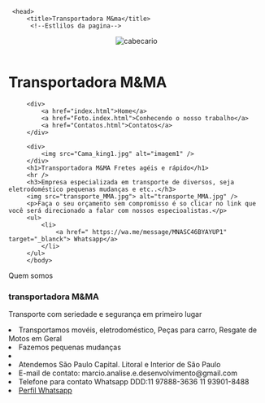 <!DOCTYPE>
 <html>
 
     <head>
         <title>Transportadora M&ma</title>
          <!--Estlilos da pagina-->
  <link rel="stylesheet" href="css" estilo.css />
     </head>
     <body>
         <!--cabeçario-->
         <header>
     <img src="Cama_king1.jpg" alt="cabecario" title="Portifolio" />
 </header>
         <h1>Transportadora M&MA</h1>   
 
         <div>
             <a href="index.html">Home</a>
             <a href="Foto.index.html">Conhecendo o nosso trabalho</a>
             <a href="Contatos.html">Contatos</a>
         </div>
 
         <div>
             <img src="Cama_king1.jpg" alt="imagem1" />
         </div>
         <h1>Transportadora M&MA Fretes agéis e rápido</h1>
         <hr />
         <h3>Empresa especializada em transporte de diversos, seja eletrodoméstico pequenas mudanças e etc..</h3>
         <img src="transporte_MMA.jpg"> alt="transporte_MMA.jpg" />
         <p>Faça o seu orçamento sem compromisso é so clicar no link que você será direcionado a falar com nossos especioalistas.</p>
         <ul>
             <li>
                 <a href=" https://wa.me/message/MNASC46BYAYUP1" target="_blanck"> Whatsapp</a>
             </li>
         </ul>
         </body>
 </html>
 
 <html
       <title> Quem somos</title>
 <body> 
 <h3>transportadora M&MA</h3>
 <p>Transporte com seriedade e segurança em primeiro lugar</p>
 
 <li>Transportamos movéis, eletrodoméstico, Peças para carro, Resgate de Motos em Geral</li>
 
 <li>Fazemos pequenas mudanças<li/>
 
 <li> Atendemos São Paulo Capital. Litoral e Interior de São Paulo</li>
 
 <li>E-mail de contato: marcio.analise.e.desenvolvimento@gmail.com</li>
 
 <li>Telefone para contato Whatsapp DDD:11 97888-3636 11 93901-8488</li> 
 
 <li>
     <a href="https://wa.me/message/MNASC46BYAYUP1" target="_black">Perfil Whatsapp</a>
 </li>
 
 </body>
 
 </html>
 
 
 <html lang="en" xmlns="http://www.w3.org/1999/xhtml">
 <!DOCTYPE html>
 <html lang="pt-BR">
